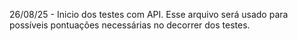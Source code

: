 26/08/25 - Inicio dos testes com API.
Esse arquivo será usado para possíveis pontuações necessárias no decorrer dos testes.